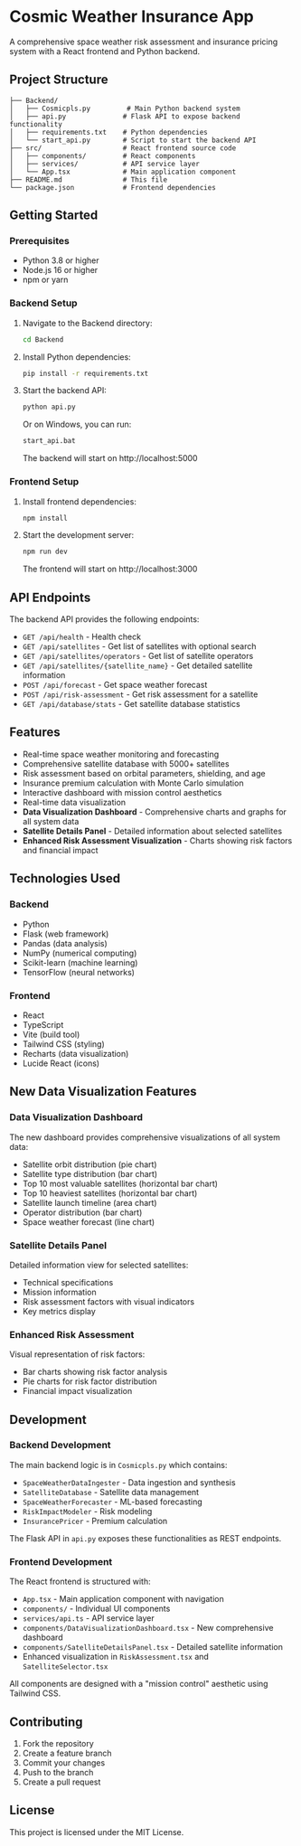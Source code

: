 # Cosmic Weather Insurance App

A comprehensive space weather risk assessment and insurance pricing system with a React frontend and Python backend.

## Project Structure

```
├── Backend/
│   ├── Cosmicpls.py         # Main Python backend system
│   ├── api.py              # Flask API to expose backend functionality
│   ├── requirements.txt    # Python dependencies
│   └── start_api.py        # Script to start the backend API
├── src/                    # React frontend source code
│   ├── components/         # React components
│   ├── services/           # API service layer
│   └── App.tsx             # Main application component
├── README.md               # This file
└── package.json            # Frontend dependencies
```

## Getting Started

### Prerequisites

- Python 3.8 or higher
- Node.js 16 or higher
- npm or yarn

### Backend Setup

1. Navigate to the Backend directory:
   ```bash
   cd Backend
   ```

2. Install Python dependencies:
   ```bash
   pip install -r requirements.txt
   ```

3. Start the backend API:
   ```bash
   python api.py
   ```
   
   Or on Windows, you can run:
   ```bash
   start_api.bat
   ```

   The backend will start on http://localhost:5000

### Frontend Setup

1. Install frontend dependencies:
   ```bash
   npm install
   ```

2. Start the development server:
   ```bash
   npm run dev
   ```

   The frontend will start on http://localhost:3000

## API Endpoints

The backend API provides the following endpoints:

- `GET /api/health` - Health check
- `GET /api/satellites` - Get list of satellites with optional search
- `GET /api/satellites/operators` - Get list of satellite operators
- `GET /api/satellites/{satellite_name}` - Get detailed satellite information
- `POST /api/forecast` - Get space weather forecast
- `POST /api/risk-assessment` - Get risk assessment for a satellite
- `GET /api/database/stats` - Get satellite database statistics

## Features

- Real-time space weather monitoring and forecasting
- Comprehensive satellite database with 5000+ satellites
- Risk assessment based on orbital parameters, shielding, and age
- Insurance premium calculation with Monte Carlo simulation
- Interactive dashboard with mission control aesthetics
- Real-time data visualization
- **Data Visualization Dashboard** - Comprehensive charts and graphs for all system data
- **Satellite Details Panel** - Detailed information about selected satellites
- **Enhanced Risk Assessment Visualization** - Charts showing risk factors and financial impact

## Technologies Used

### Backend
- Python
- Flask (web framework)
- Pandas (data analysis)
- NumPy (numerical computing)
- Scikit-learn (machine learning)
- TensorFlow (neural networks)

### Frontend
- React
- TypeScript
- Vite (build tool)
- Tailwind CSS (styling)
- Recharts (data visualization)
- Lucide React (icons)

## New Data Visualization Features

### Data Visualization Dashboard
The new dashboard provides comprehensive visualizations of all system data:
- Satellite orbit distribution (pie chart)
- Satellite type distribution (bar chart)
- Top 10 most valuable satellites (horizontal bar chart)
- Top 10 heaviest satellites (horizontal bar chart)
- Satellite launch timeline (area chart)
- Operator distribution (bar chart)
- Space weather forecast (line chart)

### Satellite Details Panel
Detailed information view for selected satellites:
- Technical specifications
- Mission information
- Risk assessment factors with visual indicators
- Key metrics display

### Enhanced Risk Assessment
Visual representation of risk factors:
- Bar charts showing risk factor analysis
- Pie charts for risk factor distribution
- Financial impact visualization

## Development

### Backend Development

The main backend logic is in `Cosmicpls.py` which contains:
- `SpaceWeatherDataIngester` - Data ingestion and synthesis
- `SatelliteDatabase` - Satellite data management
- `SpaceWeatherForecaster` - ML-based forecasting
- `RiskImpactModeler` - Risk modeling
- `InsurancePricer` - Premium calculation

The Flask API in `api.py` exposes these functionalities as REST endpoints.

### Frontend Development

The React frontend is structured with:
- `App.tsx` - Main application component with navigation
- `components/` - Individual UI components
- `services/api.ts` - API service layer
- `components/DataVisualizationDashboard.tsx` - New comprehensive dashboard
- `components/SatelliteDetailsPanel.tsx` - Detailed satellite information
- Enhanced visualization in `RiskAssessment.tsx` and `SatelliteSelector.tsx`

All components are designed with a "mission control" aesthetic using Tailwind CSS.

## Contributing

1. Fork the repository
2. Create a feature branch
3. Commit your changes
4. Push to the branch
5. Create a pull request

## License

This project is licensed under the MIT License.